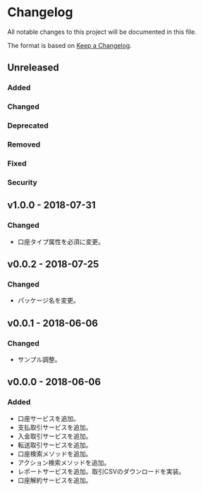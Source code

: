 # Changelog

All notable changes to this project will be documented in this file.

The format is based on [Keep a Changelog](http://keepachangelog.com/).

## Unreleased

### Added

### Changed

### Deprecated

### Removed

### Fixed

### Security

## v1.0.0 - 2018-07-31

### Changed

- 口座タイプ属性を必須に変更。

## v0.0.2 - 2018-07-25

### Changed

- パッケージ名を変更。

## v0.0.1 - 2018-06-06

### Changed

- サンプル調整。

## v0.0.0 - 2018-06-06

### Added

- 口座サービスを追加。
- 支払取引サービスを追加。
- 入金取引サービスを追加。
- 転送取引サービスを追加。
- 口座検索メソッドを追加。
- アクション検索メソッドを追加。
- レポートサービスを追加。取引CSVのダウンロードを実装。
- 口座解約サービスを追加。
